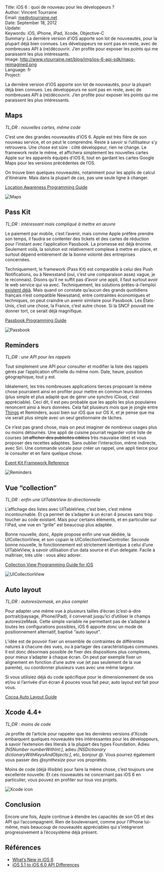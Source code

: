 Title:    iOS 6 : quoi de nouveau pour les développeurs ?  
Author:   Vincent Tourraine  
Email:    me@vtourraine.net  
Date:     September 18, 2012  
Update:   
Keywords: iOS, iPhone, iPad, Xcode, Objective-C  
Summary:  La dernière version d’iOS apporte son lot de nouveautés, pour la plupart déjà bien connues. Les développeurs ne sont pas en reste, avec de nombreuses API à (re)découvrir. J’en profite pour exposer les points qui me paraissent les plus intéressants.  
Image:    http://www.vtourraine.net/blog/img/ios-6-api-sdk/maps-reimagined.png  
Language: fr  
Project:  

<p>La dernière version d’iOS apporte son lot de nouveautés, pour la plupart déjà bien connues. Les développeurs ne sont pas en reste, avec de nombreuses API à (re)découvrir. J’en profite pour exposer les points qui me paraissent les plus intéressants.</p>

<h2>Maps</h2>
<p>
    <em>TL;DR : nouvelles cartes, même code</em>
</p>

<p>C’est une des grandes nouveautés d’iOS 6. Apple est très fière de son nouveau service, et on peut le comprendre. Reste à savoir si l’utilisateur s’y retrouvera. Une chose est sûre : côté développeur, rien ne change. Le framework reste le même, et affichera simplement les nouvelles cartes Apple sur les appareils équipés d’iOS 6, tout en gardant les cartes Google Maps pour les versions précédentes de l’OS.</p>

<p>On trouve bien quelques nouveautés, notamment pour les applis de calcul d’itinéraire. Mais dans la plupart de cas, pas une seule ligne à changer.</p>

<p><a href="https://developer.apple.com/library/ios/documentation/UserExperience/Conceptual/LocationAwarenessPG/Introduction/Introduction.html#//apple_ref/doc/uid/TP40009497">Location Awareness Programming Guide</a></p>

<div class="slideshow">
	<img src="http://www.vtourraine.net/blog/img/ios-6-api-sdk/maps-reimagined.png" class="nostyle" alt="Maps" />
</div>

<h2>Pass Kit</h2>
<p>
    <em>TL;DR : intéressant mais compliqué à mettre en œuvre</em>
</p>

<p>Le paiement par mobile, c’est l’avenir, mais comme Apple préfère prendre son temps, il faudra se contenter des tickets et des cartes de réduction pour l’instant avec l’application Passbook. La promesse est déjà énorme. Seulement voilà, la solution est relativement complexe à mettre en place, et surtout dépend entièrement de la bonne volonté des entreprises concernées.</p>

<p>Techniquement, le framework (Pass Kit) est comparable à celui des Push Notifications, ou à Newsstand (oui, c’est une comparaison assez vague, je le reconnais). Disons qu’il ne suffit pas d’avoir une appli, il faut surtout avoir le web service qui va avec. Techniquement, les solutions prêtes-à-l’emploi <a href="https://github.com/mattt/passbook_rails_example">existent déjà</a>. Mais quand on constate qu’aucun des grands quotidiens français n’est compatible Newsstand, entre contraintes économiques et techniques, on peut craindre un avenir similaire pour Passbook. Les États-Unis, c’est une chose, la France, c’est autre chose. Si la SNCF pouvait me donner tort, ce serait déjà magnifique.</p>

<p><a href="https://developer.apple.com/library/ios/documentation/UserExperience/Conceptual/PassKit_PG/Chapters/Introduction.html#//apple_ref/doc/uid/TP40012195">Passbook Programming Guide</a></p>

<div class="slideshow">
	<img src="http://www.vtourraine.net/blog/img/ios-6-api-sdk/passbook-syd-lax.png" class="nostyle" alt="Passbook" />
</div>

<h2>Reminders</h2>
<p>
    <em>TL;DR : une API pour les rappels</em>
</p>

<p>Tout simplement une API pour consulter et modifier la liste des rappels gérés par l’application officielle du même nom. Date, heure, position géographique, tout y est.</p>

<p>Idéalement, les très nombreuses applications tierces proposant la même chose pourraient ainsi en profiter pour mettre en commun leurs données (plus simple et plus adapté que de gérer une synchro iCloud, c’est appréciable). Ceci dit, il est peu probable que les applis les plus populaires renoncent ainsi à leurs données. Cela fait plusieurs mois que je jongle entre <a href="http://culturedcode.com/things/">Things</a> et Reminders, aussi bien sur iOS que sur OS X, et je pense que ma vie serait plus simple avec un seul gestionnaire de tâches.</p>

<p>Ce n’est pas grand chose, mais on peut imaginer de nombreux usages plus ou moins détournés. Une appli de cuisine pourrait regarder votre liste de courses (<s>et afficher des publicités ciblées</s> très mauvaise idée) et vous proposer des recettes adaptées. Sans oublier l’interaction, même indirecte, avec Siri. Une commande vocale pour créer un rappel, une appli tierce pour le consulter et en faire quelque chose.</p>

<p><a href="https://developer.apple.com/library/ios/documentation/EventKit/Reference/EventKitFrameworkRef/_index.html#//apple_ref/doc/uid/TP40009662">Event Kit Framework Reference</a></p>

<div class="slideshow">
	<img src="http://www.vtourraine.net/blog/img/ios-6-api-sdk/reminders.png" class="nostyle" alt="Reminders" />
</div>

<h2>Vue “collection”</h2>
<p>
    <em>TL;DR : enfin une UITableView bi-directionnelle</em>
</p>

<p>L’affichage des listes avec UITableView, c’est bien, c’est même incontournable. Et ça permet de s’adapter à un écran 4 pouces sans trop toucher au code existant. Mais pour certains éléments, et en particulier sur l’iPad, une vue en “grille” est beaucoup plus adaptée.</p>

<p>Bonne nouvelle, donc, Apple propose enfin une vue dédiée, la UICollectionView, et son copain le UICollectionViewController. Seconde bonne nouvelle, le fonctionnement est strictement identique à celui d’une UITableView, à savoir utilisation d’un data source et d’un delegate. Facile à maîtriser, très utile : vous allez adorer.</p>

<p><a href="https://developer.apple.com/library/ios/documentation/WindowsViews/Conceptual/CollectionViewPGforIOS/Introduction/Introduction.html#//apple_ref/doc/uid/TP40012334">Collection View Programming Guide for iOS</a></p>

<div class="slideshow">
	<img src="http://www.vtourraine.net/blog/img/ios-6-api-sdk/uicollectionview.png" alt="UICollectionView" />
</div>

<h2>Auto layout</h2>
<p>
    <em>TL;DR : autoresizemask, en plus complet</em>
</p>

<p>Pour adapter une même vue à plusieurs tailles d’écran (c’est-à-dire portrait/paysage, iPhone/iPad), il convenait jusqu’ici d’utiliser le champs autoresizeMask. Cette simple variable ne permettant pas de s’adapter à toutes les configurations possibles, iOS 6 apporte donc un mode de positionnement alternatif, baptisé “auto layout”.</p>

<p>L’idée est de pouvoir fixer un ensemble de contraintes de différentes natures à chacune des vues, ou à partager des caractéristiques communes. Il est donc désormais possible de fixer des dispositions plus complexes, pour mieux s’adapter à chaque écran. On peut par exemple fixer un alignement en fonction d’une autre vue (et pas seulement de la vue parente), ou coordonner plusieurs vues avec une même largeur.</p>

<p>Si vous utilisiez déjà du code spécifique pour le dimensionnement de vos et/ou si l’arrivée d’un écran 4 pouces vous fait peur, auto layout est fait pour vous.</p>

<p><a href="https://developer.apple.com/library/ios/documentation/UserExperience/Conceptual/AutolayoutPG/Articles/Introduction.html#//apple_ref/doc/uid/TP40010853">Cocoa Auto Layout Guide</a></p>

<h2>Xcode 4.4+</h2>
<p>
    <em>TL;DR : moins de code</em>
</p>

<p>Je profite de l’article pour rappeler que les dernières versions d’Xcode embarquent quelques nouveautés très intéressantes pour les développeurs, à savoir l’extension des literals à la plupart des types Foundation. Adieu <em>[NSNumber numberWithInt:]</em>, adieu <em>[NSDictionary dictionaryWithKeysAndObjects:]</em>, etc, bonjour <em>@</em>. Vous pourrez également vous passer des <em>@synthesize</em> pour vos propriétés.</p>

<p>Moins de code (déjà illisible) pour faire la même chose, c’est toujours une excellente nouvelle. Et ces nouveautés ne concernant pas iOS 6 en particulier, vous pouvez en profiter sur tous vos projets.</p>

<div class="slideshow">
	<img src="http://www.vtourraine.net/blog/img/xcode-4-workspaces/xcode-icon.png" class="nostyle" alt="Xcode icon" />
</div>

<h2>Conclusion</h2>
<p>Encore une fois, Apple continue à étendre les capacités de son OS et des API qui l’accompagnent. Rien de bouleversant, comme pour l’iPhone lui-même, mais beaucoup de nouveautés appréciables qui s’intégreront progressivement à l’écosystème déjà présent.</p>

<h2>Références</h2>
<p>
<ul>
    <li><a href="https://developer.apple.com/library/ios/#releasenotes/General/WhatsNewIniPhoneOS/Articles/iOS6.html#//apple_ref/doc/uid/TP40011812-SW1">What’s New in iOS 6</a></li>
    <li><a href="https://developer.apple.com/library/prerelease/ios/#releasenotes/General/iOS60APIDiffs/">iOS 5.1 to iOS 6.0 API Differences</a></li>
</p>